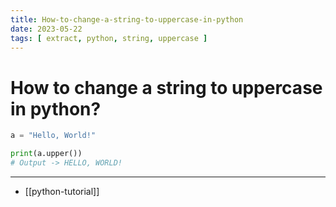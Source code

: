 ```yaml
---
title: How-to-change-a-string-to-uppercase-in-python
date: 2023-05-22
tags: [ extract, python, string, uppercase ]
---
```


# How to change a string to uppercase in python?

```python
a = "Hello, World!"

print(a.upper())
# Output -> HELLO, WORLD!
```

---
- [[python-tutorial]]
